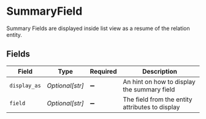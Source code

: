 # SummaryField

Summary Fields are displayed inside list view as a resume of the relation entity.


## Fields

| Field                                           | Type                                            | Required                                        | Description                                     |
| ----------------------------------------------- | ----------------------------------------------- | ----------------------------------------------- | ----------------------------------------------- |
| `display_as`                                    | *Optional[str]*                                 | :heavy_minus_sign:                              | An hint on how to display the summary field     |
| `field`                                         | *Optional[str]*                                 | :heavy_minus_sign:                              | The field from the entity attributes to display |